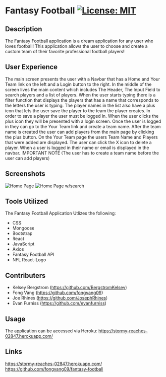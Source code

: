 # Fantasy Football [![License: MIT](https://img.shields.io/badge/License-MIT-yellow.svg)](https://opensource.org/licenses/MIT)


## Description
The Fantasy Football application is a dream application for any user who loves football! This application allows the user to choose and create a custom team of their favorite professional football players! 

## User Experience
The main screen presents the user with a Navbar that has a Home and Your Team link on the left and a Login button to the right. In the middle of the screen lives the main content which includes The Header, The Input Field to search players and a list of players. When the user starts typing there is a filter function that displays the players that has a name that corresponds to the letters the user is typing. The player names in the list also have a plus icon that lets the user save the player to the team the player creates. In order to save a player the user must be logged in. When the user clicks the plus icon they will be presented with a login screen. Once the user is logged in they can go to the Your Team link and create a team name. After the team name is created the user can add players from the main page by clicking the plus button. On the Your Team page the users Team Name and Players that were added are displayed. The user can click the X icon to delete a player. When a user is logged in their name or email is displayed in the navbar.
IMPORTANT NOTE (The user has to create a team name before the user can add players)


## Screenshots
 ![Home Page](client/src/assets/images/FF1.png)
![Home Page w/search](client/src/assets/images/FF2.png)


## Tools Utilized 
The Fantasy Football Application Utlizes the following:

- CSS
- Mongoose
- Bootstrap
- React
- JavaScript
- Axios
- Fantasy Football API
- NFL React-Logo 

## Contributers
- Kelsey Bergstrom  (https://github.com/BergstromKelsey)
- Fong Vang  (https://github.com/fongvang09)
- Joe Rhines (https://github.com/JosephRhines)
- Evan Furniss  (https://github.com/evanfurniss)

## Usage 
The application can be accessed via Heroku: 
https://stormy-reaches-02847.herokuapp.com/

## Links
https://stormy-reaches-02847.herokuapp.com/
<br/>
https://github.com/fongvang09/fantasy-football

